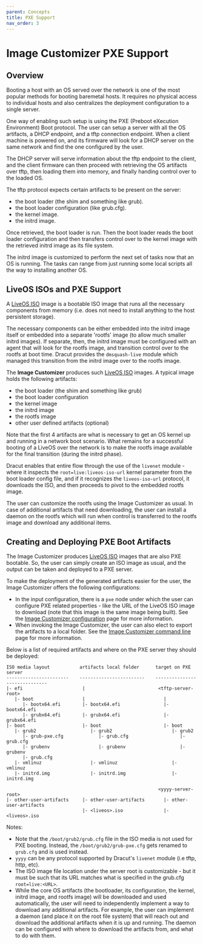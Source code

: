 ```yaml
---
parent: Concepts
title: PXE Support
nav_order: 3
---
```


# Image Customizer PXE Support

## Overview

Booting a host with an OS served over the network is one of the most popular
methods for booting baremetal hosts. It requires no physical access to individual
hosts and also centralizes the deployment configuration to a single server.

One way of enabling such setup is using the PXE (Preboot eXecution Environment)
Boot protocol. The user can setup a server with all the OS artifacts, a DHCP
endpoint, and a tftp connection endpoint. When a client machine is powered on,
and its firmware will look for a DHCP server on the same network and find the
one configured by the user.

The DHCP server will serve information about the tftp endpoint to the client,
and the client firmware can then proceed with retrieving the OS artifacts over
tftp, then loading them into memory, and finally handing control over to the
loaded OS.

The tftp protocol expects certain artifacts to be present on the server:

- the boot loader (the shim and something like grub).
- the boot loader configuration (like grub.cfg).
- the kernel image.
- the initrd image.

Once retrieved, the boot loader is run. Then the boot loader reads the
boot loader configuration and then transfers control over to the kernel image
with the retrieved initrd image as its file system.

The initrd image is customized to perform the next set of tasks now that an
OS is running. The tasks can range from just running some local scripts all
the way to installing another OS.

## LiveOS ISOs and PXE Support

A [LiveOS ISO](./iso.md) image is a bootable ISO image that runs all the necessary
components from memory (i.e. does not need to install anything to the host
persistent storage).

The necessary components can be either embedded into the initrd image itself
or embedded into a separate 'rootfs' image (to allow much smaller
initrd images). If separate, then, the initrd image must be configured with an
agent that will look for the rootfs image, and transition control over to the
rootfs at boot time. Dracut provides the `dmsquash-live` module which managed this transition from
the initrd image over to the rootfs image.

The **Image Customizer** produces such [LiveOS ISO](./iso.md) images. A typical
image holds the following artifacts:

- the boot loader (the shim and something like grub)
- the boot loader configuration
- the kernel image
- the initrd image
- the rootfs image
- other user defined artifacts (optional)

Note that the first 4 artifacts are what is necessary to get an OS kernel up
and running in a network boot scenario. What remains for a successful booting
of a LiveOS over the network is to make the rootfs image available for the final
transition (during the initrd phase).

Dracut enables that entire flow through the use of the `livenet` module - where
it inspects the `root=live:liveos-iso-url` kernel parameter from the boot loader
config file, and if it recognizes the `liveos-iso-url` protocol, it downloads
the ISO, and then proceeds to pivot to the embedded rootfs image.

The user can customize the rootfs using the Image Customizer as
usual. In case of additional artifacts that need downloading, the user can
install a daemon on the rootfs which will run when control is transferred to
the rootfs image and download any additional items.

## Creating and Deploying PXE Boot Artifacts

The Image Customizer produces [LiveOS ISO](./iso.md) images that are also PXE
bootable. So, the user can simply create an ISO image as usual, and the output
can be taken and deployed to a PXE server.

To make the deployment of the generated artifacts easier for the user, the
Image Customizer offers the following configurations:

- In the input configuration, there is a `pxe` node under which the user can
  configure PXE related properties - like the URL of the LiveOS ISO image to
  download (note that this image is the same image being built).
  See the [Image Customizer configuration](../api/configuration/pxe.md)
  page for more information.
- When invoking the Image Customizer, the user can also elect to
  export the artifacts to a local folder.
  See the [Image Customizer command line](../api/cli.md#--output-pxe-artifacts-dir)
  page for more information.

Below is a list of required artifacts and where on the PXE server they should
be deployed:

```
ISO media layout           artifacts local folder      target on PXE server
-----------------------    ------------------------    ------------------------------
|- efi                      |                           <tftp-server-root>
   |- boot                  |                             |
      |- bootx64.efi        |- bootx64.efi                |- bootx64.efi
      |- grubx64.efi        |- grubx64.efi                |- grubx64.efi
|- boot                     |- boot                       |- boot
   |- grub2                    |- grub2                      |- grub2
      |- grub-pxe.cfg             |- grub.cfg                   |- grub.cfg
      |- grubenv                  |- grubenv                    |- grubenv
      |- grub.cfg
   |- vmlinuz                  |- vmlinuz                    |- vmlinuz
   |- initrd.img               |- initrd.img                 |- initrd.img

                                                        <yyyy-server-root>
|- other-user-artifacts     |- other-user-artifacts       |- other-user-artifacts
                            |- <liveos>.iso               |- <liveos>.iso
```

Notes:

- Note that the `/boot/grub2/grub.cfg` file in the ISO media is not used for
  PXE booting. Instead, the `/boot/grub2/grub-pxe.cfg` gets renamed to `grub.cfg`
  and is used instead.
- `yyyy` can be any protocol supported by Dracut's `livenet` module (i.e
  tftp, http, etc).
- The ISO image file location under the server root is customizable -
  but it must be such that its URL matches what is specified in the grub.cfg
  `root=live:<URL>`.
- While the core OS artifacts (the bootloader, its configuration, the kernel,
  initrd image, and rootfs image) will be downloaded and used automatically,
  the user will need to independently implement a way to download any
  additional artifacts. For example, the user can implement a daemon (and place
  it on the root file system) that will reach out and download the additional
  artifacts when it is up and running. The daemon can be configured with where
  to download the artifacts from, and what to do with them.
